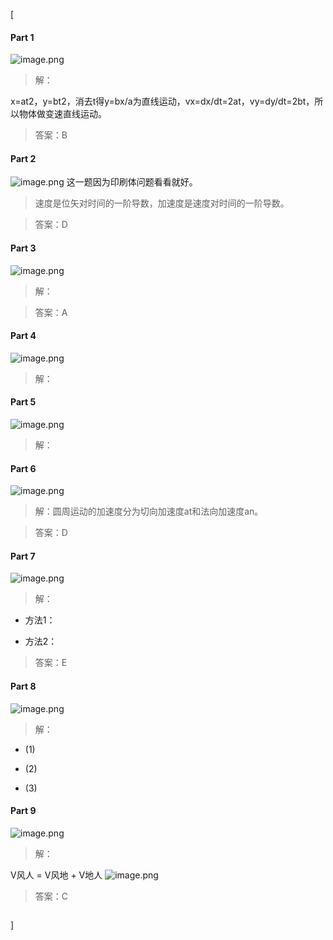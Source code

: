 [<article class="markdown-body">
<h4 id="part-1">Part 1</h4>
<p><img alt="image.png" src="https://pic.rmb.bdstatic.com/023555f7dc4702fe5a912cb5ed6c6c4f.png"/></p>
<blockquote>
<p>解：</p>
</blockquote>
<p>x=at2，y=bt2，消去t得y=bx/a为直线运动，vx=dx/dt=2at，vy=dy/dt=2bt，所以物体做变速直线运动。</p>
<blockquote>
<p>答案：B</p>
</blockquote>
<h4 id="part-2">Part 2</h4>
<p><img alt="image.png" src="https://pic.rmb.bdstatic.com/b7bb2af6742065bdd275a180705f01f5.png"/>
这一题因为印刷体问题看看就好。</p>
<blockquote>
<p>速度是位矢对时间的一阶导数，加速度是速度对时间的一阶导数。</p>
</blockquote>
<blockquote>
<p>答案：D</p>
</blockquote>
<h4 id="part-3">Part 3</h4>
<p><img alt="image.png" src="https://pic.rmb.bdstatic.com/94cd40dcd210543e8e29269d50322de8.png"/></p>
<blockquote>
<p>解：</p>
</blockquote>
<p><script type="math/tex">% <![CDATA[
\begin{aligned}
&\begin{array}{l}
a=\frac{d v}{d t}=4 t \\
d v=4 t d t
\end{array}\\
&\int_{0}^{V} d v=\int_{0}^{t} 4 t d t\\
&v=2 t^{2}\\
&V=\frac{d x}{d t}=2 t^{2}\\
&\int_{x_{0}}^{x} d x=\int_{0}^{t} 2 t^{2} d t\\
&x=\frac{2}{3} t^{3}+x_{0} = 2.887 \mathrm{m}
\end{aligned} %]]></script></p>
<blockquote>
<p>答案：A</p>
</blockquote>
<h4 id="part-4">Part 4</h4>
<p><img alt="image.png" src="https://pic.rmb.bdstatic.com/3dcbd4e9c50f60ee6c51bb34f02495f9.png"/></p>
<blockquote>
<p>解：</p>
</blockquote>
<script type="math/tex; mode=display">% <![CDATA[
\begin{aligned}
&\frac{d v}{d t}=-k v^{2}\\
&\frac{d v}{v}=-k v d t
&v=\frac{d x}{d t}\\
&\frac{d v}{v}=-k d x\\
&\int_{v_{0}}^{v} \frac{1}{v} d v=\int_{0}^{x}-k d x\\
&\ln v-\ln v_{0}=-k x\\
&v=v_{0} e^{-k x}
\end{aligned} %]]></script>
<h4 id="part-5">Part 5</h4>
<p><img alt="image.png" src="https://pic.rmb.bdstatic.com/398f04513462875ed9fd2424b9069592.png"/></p>
<blockquote>
<p>解：</p>
</blockquote>
<script type="math/tex; mode=display">% <![CDATA[
\begin{aligned}
&v=\frac{d x}{d t} \quad a=\frac{d v}{d t}\\
&\therefore a=v \frac{d v}{d x}=2+6 x^{2}\\
&v d v=\left(2+6 x^{2}\right) d x\\
&\int_{0}^{v} v d v=\int_{0}^{x}\left(2+6 x^{2}\right) d x\\
&\frac{1}{2} v^{2}=2 x+2 x^{3}\\
&v=2 \sqrt{x+x^{3}}
\end{aligned} %]]></script>
<h4 id="part-6">Part 6</h4>
<p><img alt="image.png" src="https://pic.rmb.bdstatic.com/6a60f25e90bf18dfb02d23273121f17d.png"/></p>
<blockquote>
<p>解：圆周运动的加速度分为切向加速度at和法向加速度an。</p>
</blockquote>
<p><script type="math/tex">% <![CDATA[
\begin{aligned}
&a_{t}=\frac{d v}{d t}\\
&a_{n}=\frac{v^{2}}{R}\\
&a^{2}=d^{2} t+a_{n}^{2}\\
&\therefore a=\sqrt{\left(\frac{d v}{d t}\right)^{2}+\left(\frac{v^{2}}{R}\right)^{2}}
\end{aligned} %]]></script></p>
<blockquote>
<p>答案：D</p>
</blockquote>
<h4 id="part-7">Part 7</h4>
<p><img alt="image.png" src="https://pic.rmb.bdstatic.com/cac68b8e61a29818e5c0f33a61ac29f3.png"/></p>
<blockquote>
<p>解：</p>
</blockquote>
<ul>
<li>方法1：</li>
</ul>
<p><script type="math/tex">% <![CDATA[
\begin{aligned}
&v_{0}=1 \mathrm{m}\cdot s^{-1}\\
&\because v=1+t\\
&\therefore a=\operatorname{l m} \cdot s^{-2}\\
&s=2 \pi R\\
&v^{2}-v_{0}^{2}=2 a s\\
&v^{2}=8.2848 \mathrm{m} \cdot s^{-1}\\
&a_{n}=\frac{V^{2}}{R}=14.284 \mathrm{m} \cdot s^{-2}
\end{aligned} %]]></script></p>
<ul>
<li>方法2：</li>
</ul>
<p><script type="math/tex">% <![CDATA[
\begin{aligned}
&v_{0}=1 \mathrm{m} \cdot s^{-1}\\
&a=\frac{d v}{d t}=1 \mathrm{m} \cdot s^{-2}\\
&v=\frac{d s}{d t}=1+t\\
&\therefore d s=(1+t) d t\\
&\int_{0}^{2 \pi R} d s=\int_{0}^{t} (1+t) d t\\
&t=\sqrt{4 \pi R+1}-1\\
&v=v_{0}+a t\\
&=\sqrt{4 \pi R+1}\\
&a_{n}=\frac{v^{2}}{R}=14.284 \mathrm{m} \cdot s^{-2}
\end{aligned} %]]></script></p>
<blockquote>
<p>答案：E</p>
</blockquote>
<h4 id="part-8">Part 8</h4>
<p><img alt="image.png" src="https://pic.rmb.bdstatic.com/b14e4eb613b8940511d9ed1c0d87de41.png"/></p>
<blockquote>
<p>解：</p>
</blockquote>
<ul>
<li>(1)</li>
</ul>
<p><script type="math/tex">% <![CDATA[
\begin{aligned}
&v=\frac{d s}{d t}=v_{0}-b t\\
&a_{t}=\frac{d v}{d t}=-b\\
&a_{n}=\frac{v^{2}}{R}=\frac{\left(v_{0}-b t\right)^{2}}{R}\\
&\therefore a=\sqrt{a_{t}^{2}+a_{n}^{2}}=\sqrt{b^{2}+\frac{\left(v_{0}-b t\right)^{2}}{R^{2}}}\\
&\begin{array}{l}
\text { 方向与}\text {切线之间的}\text{夹角： } \\
\theta=\arctan \frac{a_{n}}{a_{t}}=\arctan \left[-\frac{\left(V_{0}-b t\right)^{2}}{R b}\right]
\end{array}
\end{aligned} %]]></script></p>
<ul>
<li>(2)</li>
</ul>
<p><script type="math/tex">\begin{array}{c}
a=b \\
\therefore\quad v_{0}-b t=0 \\
t=\frac{v_{0}}{b}
\end{array}</script></p>
<ul>
<li>(3)</li>
</ul>
<script type="math/tex; mode=display">% <![CDATA[
\begin{aligned}
t &=\frac{v_{0}}{b} \\
s &=\frac{v_{0}^{2}}{b}-\frac{1}{2} b \frac{v_{0}^{2}}{b^{2}} \\
&=\frac{v_{0}^{2}}{2 b} \\
\therefore n &=\frac{s}{2 \pi R}=\frac{v_{0}^{2}}{4 \pi R b}
\end{aligned} %]]></script>
<h4 id="part-9">Part 9</h4>
<p><img alt="image.png" src="https://pic.rmb.bdstatic.com/581b7b0ced125d22e68285e22fcd379d.png"/></p>
<blockquote>
<p>解：</p>
</blockquote>
<p>V风人 = V风地 + V地人
<img alt="image.png" src="https://pic.rmb.bdstatic.com/8cfaad1f83965a820b88f9069eea117d.png"/></p>
<blockquote>
<p>答案：C</p>
</blockquote>
<p><img alt="" src="https://lz.sinaimg.cn/orj1080/ebeef3aaly3gcecelmixbj20zk0k1n2j.jpg"/></p>
</article>]